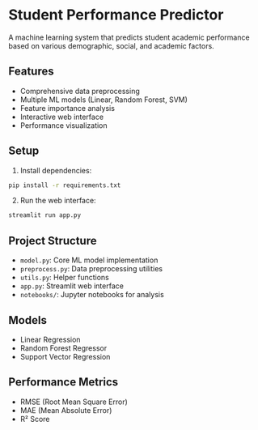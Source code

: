 # Student Performance Predictor

A machine learning system that predicts student academic performance based on various demographic, social, and academic factors.

## Features
- Comprehensive data preprocessing
- Multiple ML models (Linear, Random Forest, SVM)
- Feature importance analysis
- Interactive web interface
- Performance visualization

## Setup
1. Install dependencies:
```bash
pip install -r requirements.txt
```

2. Run the web interface:
```bash
streamlit run app.py
```

## Project Structure
- `model.py`: Core ML model implementation
- `preprocess.py`: Data preprocessing utilities
- `utils.py`: Helper functions
- `app.py`: Streamlit web interface
- `notebooks/`: Jupyter notebooks for analysis

## Models
- Linear Regression
- Random Forest Regressor
- Support Vector Regression

## Performance Metrics
- RMSE (Root Mean Square Error)
- MAE (Mean Absolute Error)
- R² Score
